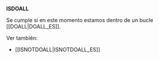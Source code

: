 **ISDOALL**

Se cumple si en este momento estamos dentro de un bucle [[DOALL|DOALL_ES]].

Ver también:

* [[ISNOTDOALL|ISNOTDOALL_ES]]
